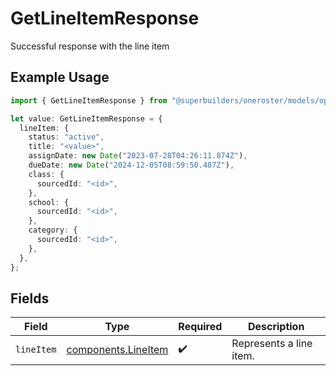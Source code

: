 # GetLineItemResponse

Successful response with the line item

## Example Usage

```typescript
import { GetLineItemResponse } from "@superbuilders/oneroster/models/operations";

let value: GetLineItemResponse = {
  lineItem: {
    status: "active",
    title: "<value>",
    assignDate: new Date("2023-07-28T04:26:11.874Z"),
    dueDate: new Date("2024-12-05T08:59:50.487Z"),
    class: {
      sourcedId: "<id>",
    },
    school: {
      sourcedId: "<id>",
    },
    category: {
      sourcedId: "<id>",
    },
  },
};
```

## Fields

| Field                                                      | Type                                                       | Required                                                   | Description                                                |
| ---------------------------------------------------------- | ---------------------------------------------------------- | ---------------------------------------------------------- | ---------------------------------------------------------- |
| `lineItem`                                                 | [components.LineItem](../../models/components/lineitem.md) | :heavy_check_mark:                                         | Represents a line item.                                    |